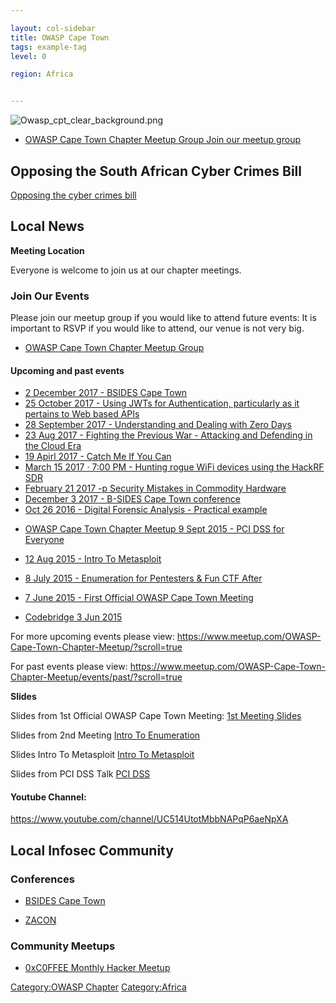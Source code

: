 ```yaml
---

layout: col-sidebar
title: OWASP Cape Town
tags: example-tag
level: 0

region: Africa


---
```

![Owasp_cpt_clear_background.png](Owasp_cpt_clear_background.png
"Owasp_cpt_clear_background.png")

  - [OWASP Cape Town Chapter Meetup Group Join our meetup
    group](http://www.meetup.com/OWASP-Cape-Town-Chapter-Meetup)

## Opposing the South African Cyber Crimes Bill

[Opposing the cyber crimes
bill](https://www.owasp.org/index.php/Opposing_South_African_CyberCrimes_Bill)

## Local News

**Meeting Location**

Everyone is welcome to join us at our chapter meetings.

### Join Our Events

Please join our meetup group if you would like to attend future events:
It is important to RSVP if you would like to attend, our venue is not
very big.

  - [OWASP Cape Town Chapter Meetup
    Group](http://www.meetup.com/OWASP-Cape-Town-Chapter-Meetup)

#### Upcoming and past events

  - [2 December 2017 - BSIDES Cape
    Town](http://www.bsidescapetown.co.za/)
  - [25 October 2017 - Using JWTs for Authentication, particularly as it
    pertains to Web based
    APIs](https://www.meetup.com/OWASP-Cape-Town-Chapter-Meetup/events/244244084/)
  - [28 September 2017 - Understanding and Dealing with Zero
    Days](https://www.meetup.com/OWASP-Cape-Town-Chapter-Meetup/events/243574182/)
  - [23 Aug 2017 - Fighting the Previous War - Attacking and Defending
    in the Cloud
    Era](https://www.meetup.com/OWASP-Cape-Town-Chapter-Meetup/events/242384147/)
  - [19 Apirl 2017 - Catch Me If You
    Can](https://www.meetup.com/OWASP-Cape-Town-Chapter-Meetup/events/238950109/)
  - [March 15 2017 · 7:00 PM - Hunting rogue WiFi devices using the
    HackRF
    SDR](https://www.meetup.com/OWASP-Cape-Town-Chapter-Meetup/events/238025690/)
  - [February 21 2017 -p Security Mistakes in Commodity
    Hardware](https://www.meetup.com/OWASP-Cape-Town-Chapter-Meetup/events/237603433/)
  - [December 3 2017 - B-SIDES Cape Town
    conference](https://www.meetup.com/OWASP-Cape-Town-Chapter-Meetup/events/235778173/)
  - [Oct 26 2016 - Digital Forensic Analysis - Practical
    example](https://www.meetup.com/OWASP-Cape-Town-Chapter-Meetup/events/234757685/)

<!-- end list -->

  - [OWASP Cape Town Chapter Meetup 9 Sept 2015 - PCI DSS for
    Everyone](http://www.meetup.com/OWASP-Cape-Town-Chapter-Meetup/events/224785079/)

<!-- end list -->

  - [12 Aug 2015 - Intro To
    Metasploit](http://www.meetup.com/OWASP-Cape-Town-Chapter-Meetup/events/223959271/)

<!-- end list -->

  - [8 July 2015 - Enumeration for Pentesters & Fun CTF
    After](http://www.meetup.com/OWASP-Cape-Town-Chapter-Meetup/events/223412637/)

<!-- end list -->

  - [7 June 2015 - First Official OWASP Cape Town
    Meeting](https://www.owasp.org/index.php/First_Official_OWASP_Cape_Town_Meeting)

<!-- end list -->

  - [Codebridge 3
    Jun 2015](https://www.owasp.org/index.php/3_Jun_2015_Codebridge)

For more upcoming events please view:
<https://www.meetup.com/OWASP-Cape-Town-Chapter-Meetup/?scroll=true>

For past events please view:
<https://www.meetup.com/OWASP-Cape-Town-Chapter-Meetup/events/past/?scroll=true>

**Slides**

Slides from 1st Official OWASP Cape Town Meeting: [1st Meeting
Slides](https://www.owasp.org/images/c/cd/Owasp-meeting1-17jun2015.pdf)

Slides from 2nd Meeting [Intro To
Enumeration](https://www.owasp.org/images/6/6e/Intro_To_Enumeration_FINAL_MAIL_OUT.odp)

Slides Intro To Metasploit [Intro To
Metasploit](https://www.owasp.org/index.php/File:Intro_To_Metasploit_FINAL.odp)

Slides from PCI DSS Talk [PCI
DSS](https://docs.google.com/presentation/d/1spHkDjvLA4apqKmIGrKRfNB1cMHWB8nzwjW_A3QzVTs)

#### Youtube Channel:

<https://www.youtube.com/channel/UC514UtotMbbNAPqP6aeNpXA>

## Local Infosec Community

### Conferences

  - [BSIDES Cape Town](http://www.bsidescapetown.co.za/)

<!-- end list -->

  - [ZACON](https://zacon.org.za)

### Community Meetups

  - [0xC0FFEE Monthly Hacker Meetup](https://twitter.com/0xC0FFEE_CPT)

[Category:OWASP Chapter](Category:OWASP_Chapter "wikilink")
[Category:Africa](Category:Africa "wikilink")
